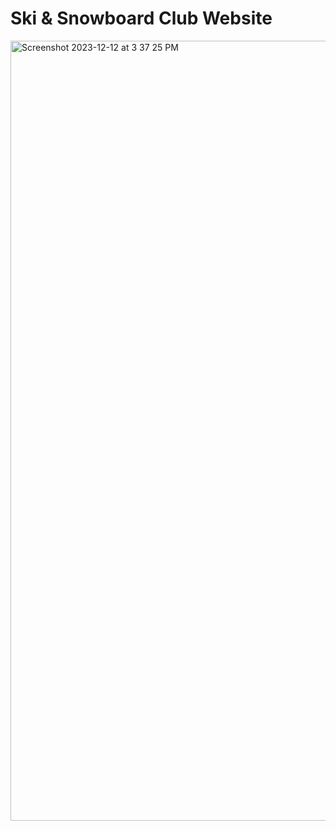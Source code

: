 # Ski & Snowboard Club Website
<img width="1248" alt="Screenshot 2023-12-12 at 3 37 25 PM" src="https://github.com/realTristan/SkiSnowboardClub/assets/75189508/3d0592f2-d412-4bb8-9ecd-1f9fbb35a74f">
